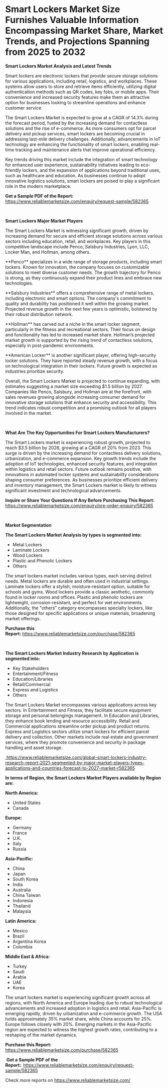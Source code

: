 <p><h1>Smart Lockers Market Size Furnishes Valuable Information Encompassing Market Share, Market Trends, and Projections Spanning from 2025 to 2032</h1></p><p><strong>Smart Lockers Market Analysis and Latest Trends</strong></p>
<p><p>Smart lockers are electronic lockers that provide secure storage solutions for various applications, including retail, logistics, and workplaces. These systems allow users to store and retrieve items efficiently, utilizing digital authentication methods such as QR codes, key fobs, or mobile apps. Their convenience and increased security features make them an attractive option for businesses looking to streamline operations and enhance customer service.</p><p>The Smart Lockers Market is expected to grow at a CAGR of 14.3% during the forecast period, fueled by the increasing demand for contactless solutions and the rise of e-commerce. As more consumers opt for parcel delivery and pickup services, smart lockers are becoming crucial in addressing last-mile delivery challenges. Additionally, advancements in IoT technology are enhancing the functionality of smart lockers, enabling real-time tracking and maintenance alerts that improve operational efficiency.</p><p>Key trends driving this market include the integration of smart technology for enhanced user experience, sustainability initiatives leading to eco-friendly lockers, and the expansion of applications beyond traditional uses, such as healthcare and education. As businesses continue to adopt innovative logistics solutions, smart lockers are poised to play a significant role in the modern marketplace.</p></p>
<p><strong>Get a Sample PDF of the Report:&nbsp;</strong> <a href="https://www.reliablemarketsize.com/enquiry/request-sample/582365?utm_campaign=2866&utm_medium=2&utm_source=Github&utm_content=ia&utm_term=23032025&utm_id=smart-lockers">https://www.reliablemarketsize.com/enquiry/request-sample/582365</a></p>
<p>&nbsp;</p>
<p><strong>Smart Lockers Major Market Players</strong></p>
<p><p>The Smart Lockers Market is witnessing significant growth, driven by increasing demand for secure and efficient storage solutions across various sectors including education, retail, and workplaces. Key players in this competitive landscape include Penco, Salsbury Industries, Lyon, LLC, Locker Man, and Hollman, among others.</p><p>**Penco** specializes in a wide range of storage products, including smart lockers. Known for innovation, the company focuses on customizable solutions to meet diverse customer needs. The growth trajectory for Penco is strong, as they continuously expand their product lines and embrace new technologies.</p><p>**Salsbury Industries** offers a comprehensive range of metal lockers, including electronic and smart options. The company's commitment to quality and durability has positioned it well within the growing market. Projected revenue growth in the next few years is optimistic, bolstered by their robust distribution network.</p><p>**Hollman** has carved out a niche in the smart locker segment, particularly in the fitness and recreational sectors. Their focus on design and functionality has led to increased market share. Hollman’s projected market growth is supported by the rising trend of contactless solutions, especially in post-pandemic environments.</p><p>**American Locker** is another significant player, offering high-security locker solutions. They have reported steady revenue growth, with a focus on technological integration in their lockers. Future growth is expected as industries prioritize security.</p><p>Overall, the Smart Lockers Market is projected to continue expanding, with estimates suggesting a market size exceeding $1.5 billion by 2027. Companies like Penco, Salsbury, and Hollman are at the forefront, with sales revenues growing alongside increasing consumer demand for innovative storage solutions that enhance security and accessibility. This trend indicates robust competition and a promising outlook for all players involved in the market.</p></p>
<p>&nbsp;</p>
<p><strong>What Are The Key Opportunities For Smart Lockers Manufacturers?</strong></p>
<p><p>The Smart Lockers market is experiencing robust growth, projected to reach $3.5 billion by 2028, growing at a CAGR of 20% from 2023. This surge is driven by the increasing demand for contactless delivery solutions, urbanization, and e-commerce expansion. Key growth trends include the adoption of IoT technologies, enhanced security features, and integration within logistics and retail sectors. Future outlook remains positive, with innovations in automated locker systems and sustainability considerations shaping consumer preferences. As businesses prioritize efficient delivery and inventory management, the Smart Lockers market is likely to witness significant investment and technological advancements.</p></p>
<p><strong>Inquire or Share Your Questions If Any Before Purchasing This Report:</strong> <a href="https://www.reliablemarketsize.com/enquiry/pre-order-enquiry/582365?utm_campaign=2866&utm_medium=2&utm_source=Github&utm_content=ia&utm_term=23032025&utm_id=smart-lockers">https://www.reliablemarketsize.com/enquiry/pre-order-enquiry/582365</a></p>
<p>&nbsp;</p>
<p><strong>Market Segmentation</strong></p>
<p><strong>The Smart Lockers Market Analysis by types is segmented into:</strong></p>
<p><ul><li>Metal Lockers</li><li>Laminate Lockers</li><li>Wood Lockers</li><li>Plastic and Phenolic Lockers</li><li>Others</li></ul></p>
<p><p>The smart lockers market includes various types, each serving distinct needs. Metal lockers are durable and often used in industrial settings. Laminate lockers offer a stylish, moisture-resistant option, suitable for schools and gyms. Wood lockers provide a classic aesthetic, commonly found in locker rooms and offices. Plastic and phenolic lockers are lightweight, corrosion-resistant, and perfect for wet environments. Additionally, the "others" category encompasses specialty lockers, like those designed for specific applications or unique materials, broadening market offerings.</p></p>
<p><strong>Purchase this Report:&nbsp;</strong><a href="https://www.reliablemarketsize.com/purchase/582365?utm_campaign=2866&utm_medium=2&utm_source=Github&utm_content=ia&utm_term=23032025&utm_id=smart-lockers">https://www.reliablemarketsize.com/purchase/582365</a></p>
<p>&nbsp;</p>
<p><strong>The Smart Lockers Market Industry Research by Application is segmented into:</strong></p>
<p><ul><li>Key Stakeholders</li><li>Entertainment/Fitness</li><li>Education/Libraries</li><li>Retail/Commercial</li><li>Express and Logistics</li><li>Others</li></ul></p>
<p><p>The Smart Lockers Market encompasses various applications across key sectors. In Entertainment and Fitness, they facilitate secure equipment storage and personal belongings management. In Education and Libraries, they enhance book lending and resource accessibility. Retail and Commercial applications streamline order pickup and product returns. Express and Logistics sectors utilize smart lockers for efficient parcel delivery and collection. Other markets include real estate and government services, where they promote convenience and security in package handling and asset storage.</p></p>
<p><a href="https://www.reliablemarketsize.com/global-smart-lockers-industry-research-report-2021-segmented-by-major-market-players-types-applications-and-countries-forecast-to-2027-market-r582365?utm_campaign=2866&utm_medium=2&utm_source=Github&utm_content=ia&utm_term=23032025&utm_id=smart-lockers">&nbsp;https://www.reliablemarketsize.com/global-smart-lockers-industry-research-report-2021-segmented-by-major-market-players-types-applications-and-countries-forecast-to-2027-market-r582365</a></p>
<p><strong>In terms of Region, the Smart Lockers Market Players available by Region are:</strong></p>
<p>
    <p> <strong> North America: </strong>
        <ul>
            <li>United States</li>
            <li>Canada</li>
        </ul>
        </p> 
    <p> <strong> Europe: </strong>
        <ul>
            <li>Germany</li>
            <li>France</li>
            <li>U.K.</li>
            <li>Italy</li>
            <li>Russia</li>
        </ul>
        </p> 
    <p> <strong> Asia-Pacific: </strong>
        <ul>
            <li>China</li>
            <li>Japan</li>
            <li>South Korea</li>
            <li>India</li>
            <li>Australia</li>
            <li>China Taiwan</li>
            <li>Indonesia</li>
            <li>Thailand</li>
            <li>Malaysia</li>
        </ul>
        </p> 
    <p> <strong> Latin America: </strong>
        <ul>
            <li>Mexico</li>
            <li>Brazil</li>
            <li>Argentina Korea</li>
            <li>Colombia</li>
        </ul>
        </p> 
    <p> <strong> Middle East & Africa: </strong>
        <ul>
            <li>Turkey</li>
            <li>Saudi</li>
            <li>Arabia</li>
            <li>UAE</li>
            <li>Korea</li>
        </ul>
    </p>
    </p>
<p><p>The smart lockers market is experiencing significant growth across all regions, with North America and Europe leading due to robust technological advancements and increased adoption in logistics and retail. Asia-Pacific is emerging rapidly, driven by urbanization and e-commerce growth. The USA holds approximately 35% market share, while China accounts for 25%. Europe follows closely with 20%. Emerging markets in the Asia-Pacific region are expected to witness the highest growth rates, contributing to a reshaping of the market dynamics.</p></p>
<p><strong>Purchase this Report: </strong><a href="https://www.reliablemarketsize.com/purchase/582365?utm_campaign=2866&utm_medium=2&utm_source=Github&utm_content=ia&utm_term=23032025&utm_id=smart-lockers">https://www.reliablemarketsize.com/purchase/582365</a></p>
<p>&nbsp;<strong>Get a Sample PDF of the Report:&nbsp;&nbsp;</strong><a href="https://www.reliablemarketsize.com/enquiry/request-sample/582365?utm_campaign=2866&utm_medium=2&utm_source=Github&utm_content=ia&utm_term=23032025&utm_id=smart-lockers">https://www.reliablemarketsize.com/enquiry/request-sample/582365</a></p>
<p><strong></strong></p>
<p>Check more reports on <a href="https://www.reliablemarketsize.com/?utm_campaign=2866&utm_medium=2&utm_source=Github&utm_content=ia&utm_term=23032025&utm_id=smart-lockers">https://www.reliablemarketsize.com/</a></p>